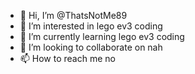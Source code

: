 - 👋 Hi, I’m @ThatsNotMe89
- 👀 I’m interested in lego ev3 coding
- 🌱 I’m currently learning lego ev3 coding
- 💞️ I’m looking to collaborate on nah
- 📫 How to reach me no

<!---
ThatsNotMe89/ThatsNotMe89 is a ✨ special ✨ repository because its `README.md` (this file) appears on your GitHub profile.
You can click the Preview link to take a look at your changes.
--->
